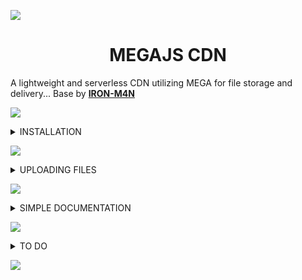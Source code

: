<a><img src='https://i.imgur.com/LyHic3i.gif'/></a>
<h1 align="center"> MEGAJS CDN</h1>

A lightweight and serverless CDN utilizing MEGA for file storage and delivery... Base by  **[IRON-M4N](https://github.com/IRON-M4N/MegaCDN)**

<a><img src='https://i.imgur.com/LyHic3i.gif'/></a>
 
<details>
<summary>INSTALLATION</summary>

### Clone the Repository  
```js
git clone https://github.com/mouricedevs/mega-cdn.git
cd mega-cdn
npm install
```

<a><img src='https://i.imgur.com/LyHic3i.gif'/></a>

## Configuration  

Modify `config.js` or use environment variables. Example `.env` file:  

```
EMAIL=giftedtech@onlyfans.wtf
PASS=Katarenai nemurenai toroimerai
DOMAIN=https://cdn.giftedtech.web.id
TEMP=memory
```

<a><img src='https://i.imgur.com/LyHic3i.gif'/></a>

## Running the Server  

Using PM2 for process management:  
```js
npm start
```  
To stop or restart:  
```sh
npm stop  
npm restart  
```

</details>

<a><img src='https://i.imgur.com/LyHic3i.gif'/></a>


<details>
<summary>UPLOADING FILES</summary>

Send a `POST` request to `/api/upload.php` with a multipart form containing a file and file name.  

Example using `curl`:  
```sh
curl -X POST -F "file=@image.jpg" https://yourdomain.com/api/upload.php
```

<a><img src='https://i.imgur.com/LyHic3i.gif'/></a>

### Response Example  
```json
{
  status: 200,
  success: true,
  creator: 'GiftedTech',
  files: [
    {
      download_url: 'https://yourdomain.com/file/download/filename.ext',
      delete_url: 'https://yourdomain.com/file/delete/filenam.ext',    
      name: 'filename.ext',
      size: 835579
    }
  ]
}
```

</details>

<a><img src='https://i.imgur.com/LyHic3i.gif'/></a>

<details>
<summary>SIMPLE DOCUMENTATION</summary>

```js
const axios = require("axios");
const fs = require("fs");
const FormData = require("form-data");

async function giftedCdn(path) {
  if (!fs.existsSync(path)) {
    throw new Error(File not found: ${path});
  }

  const form = new FormData();
  const fileStream = fs.createReadStream(path);
  form.append("file", fileStream);
  const originalFileName = path.split("/").pop(); 
  form.append("originalFileName", originalFileName);

  try {
    const response = await axios.post("https://cdn.giftedtech.web.id/api/upload.php", form, {
      headers: {
        ...form.getHeaders(), 
      },
      maxContentLength: Infinity,
      maxBodyLength: Infinity,
    });
    return response.data;
  } catch (error) {
    if (error.response) {
      throw new Error(API Error: ${error.response.status} - ${JSON.stringify(error.response.data)});
    } else if (error.request) {
      throw new Error("No response received from the server.");
    } else {
      throw new Error(Request Error: ${error.message});
    }
  }
}

module.exports = { giftedCdn };
```

<a><img src='https://i.imgur.com/LyHic3i.gif'/></a>

### Example Usage in Whatsapp Bot

```js
const { giftedCdn } = require("./uploader"); // Import the giftedCdn function
const fs = require("fs");
const path = require("path");

gmd(
  {
    pattern: 'upload',
    alias: ['url', 'tourl', 'geturl'],
    desc: 'Upload Files to get Urls.',
    category: 'tools',
    react: '📡',
    filename: __filename,
  },
  async (Gifted, mek, m, { from, quoted, reply, pushname }) => {
    try {
      if (!quoted) {
        return reply(`Reply to an image, video, audio, or document to upload.\nUse *${prefix}url*`);
      }
      const mediaBuffer = await quoted.download();
      if (!mediaBuffer) {
        return reply('Failed to download media. Please try again.');
      }
      const { fileTypeFromBuffer } = await import('file-type'); // Import file-type npm package
      const fileType = await fileTypeFromBuffer(mediaBuffer);
      if (!fileType) {
        return reply('Unable to determine the file type of the media.');
      }
      const now = new Date();
      const dateTime = `${now.getFullYear()}-${(now.getMonth() + 1).toString().padStart(2, '0')}-${now.getDate().toString().padStart(2, '0')}_${now.getHours().toString().padStart(2, '0')}-${now.getMinutes().toString().padStart(2, '0')}-${now.getSeconds().toString().padStart(2, '0')}`;
      const filename = `file_${dateTime}.${fileType.ext}`;

      // Save the media to a temporary file
      const tempFilePath = path.join(__dirname, filename);
      fs.writeFileSync(tempFilePath, mediaBuffer);
      const uploadResult = await giftedCdn(tempFilePath);
      if (!uploadResult.success) {
        return reply(`Upload failed: ${uploadResult.error || uploadResult.message}`);
      }
      const downloadUrl = uploadResult.files[0].download_url;
      const deleteUrl = uploadResult.files[0].delete_url;
      const stats = fs.statSync(tempFilePath);
      const fileSizeMB = stats.size / (1024 * 1024);
      const message = `*Hey ${pushname}, Here Are Your Media URLs:*\n\nFile Url:${downloadUrl}\nDelete Url:${deleteUrl}\n*File Size:* ${fileSizeMB.toFixed(
        2
      )} MB\n*File Type:* ${fileType.ext.toUpperCase()}\n*File Expiration:* No Expiry Unless Deleted`;
      if (fileType.mime.startsWith('image/') || fileType.mime.startsWith('video/')) {
        await Gifted.sendMessage(
          from,
          {
            [fileType.mime.startsWith('image/') ? 'image' : 'video']: { url: tempFilePath },
            caption: message,
          },
          { quoted: mek }
        );
      } else if (fileType.mime.startsWith('audio/')) {
        await Gifted.sendMessage(from, { text: message }, { quoted: mek });
      }
      await m.react('✅');
      fs.unlinkSync(tempFilePath);
    } catch (error) {
      console.error(error);
      reply(`An error occurred while uploading the file: ${error.message}`);
    }
  }
);
```

</details>

<a><img src='https://i.imgur.com/LyHic3i.gif'/></a>

 
<details>
<summary>TO DO</summary>
- [ ] Add multiple accounts support

## Contributing  
1. Fork the repository  
2. Create a new branch (`feature-web`)  
3. Commit your changes  
4. Open a pull request  

**[BASE BY IRON-M4N](https://github.com/IRON-M4N)**

</details>

<a><img src='https://i.imgur.com/LyHic3i.gif'/></a>

